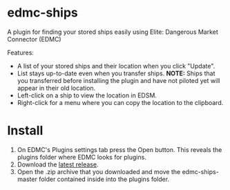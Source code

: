 # edmc-ships
A plugin for finding your stored ships easily using Elite: Dangerous Market Connector (EDMC)

Features:
* A list of your stored ships and their location when you click "Update".
* List stays up-to-date even when you transfer ships. **NOTE:** Ships that you transferred before installing the plugin and have not piloted yet will appear in their old location.
* Left-click on a ship to view the location in EDSM.
* Right-click for a menu where you can copy the location to the clipboard.

# Install

1. On EDMC's Plugins settings tab press the Open button. This reveals the plugins folder where EDMC looks for plugins.
2. Download the [latest release](https://github.com/WaferMouse/edmc-ships/releases).
3. Open the .zip archive that you downloaded and move the edmc-ships-master folder contained inside into the plugins folder.

